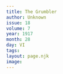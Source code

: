 ```yaml
---
title: The Grumbler
author: Unknown
issue: 18
volume: 7
year: 1917
month: 28
day: VI
tags:
layout: page.njk
image:
---
```


